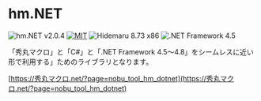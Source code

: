 # hm.NET

![hm.NET v2.0.4](https://img.shields.io/badge/hm.NET-v2.0.4-6479ff.svg)
[![MIT](https://img.shields.io/badge/license-MIT-blue.svg?style=flat)](LICENSE)
![Hidemaru 8.73 x86](https://img.shields.io/badge/Hidemaru-v8.73-6479ff.svg)
![.NET Framework 4.5](https://img.shields.io/badge/.NET_Framework-v4.5-6479ff.svg)

「秀丸マクロ」と「C#」と「.NET Framework 4.5～4.8」をシームレスに近い形で利用する」ためのライブラリとなります。

[https://秀丸マクロ.net/?page=nobu_tool_hm_dotnet](https://秀丸マクロ.net/?page=nobu_tool_hm_dotnet)